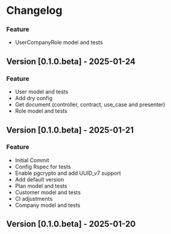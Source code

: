 # Changelog

### Feature
- UserCompanyRole model and tests

## Version [0.1.0.beta] - 2025-01-24

### Feature
- User model and tests
- Add dry config
- Get document (controller, contract, use_case and presenter)
- Role model and tests

## Version [0.1.0.beta] - 2025-01-21

### Feature
- Initial Commit
- Config Rspec for tests
- Enable pgcrypto and add UUID_v7 support
- Add default version
- Plan model and tests
- Customer model and tests
- CI adjustments
- Company model and tests

## Version [0.1.0.beta] - 2025-01-20